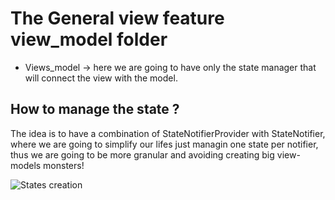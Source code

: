 # The General view feature view_model folder

* Views_model -> here we are going to have only the state manager that will connect the view with the model.


## How to manage the state ?

The idea is to have a combination of StateNotifierProvider with StateNotifier, where we are going to simplify our lifes just managin one state per notifier, thus we are going to be more granular and avoiding creating big view-models monsters!

![States creation](https://drive.google.com/uc?export=view&id=10kBk4MN9ye6ztBe9eUyaCPNvPVj2rKtW)
